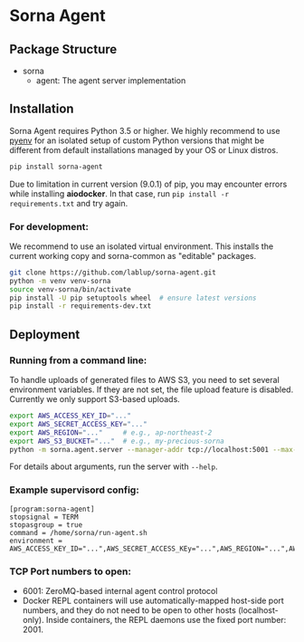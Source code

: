 Sorna Agent
===========

Package Structure
-----------------

 * sorna
   * agent: The agent server implementation

Installation
------------

Sorna Agent requires Python 3.5 or higher.  We highly recommend to use
[pyenv](https://github.com/yyuu/pyenv) for an isolated setup of custom Python
versions that might be different from default installations managed by your OS
or Linux distros.

```sh
pip install sorna-agent
```

Due to limitation in current version (9.0.1) of pip, you may encounter errors
while installing **aiodocker**.  In that case, run `pip install -r
requirements.txt` and try again.

### For development:

We recommend to use an isolated virtual environment.
This installs the current working copy and sorna-common as "editable" packages.

```sh
git clone https://github.com/lablup/sorna-agent.git
python -m venv venv-sorna
source venv-sorna/bin/activate
pip install -U pip setuptools wheel  # ensure latest versions
pip install -r requirements-dev.txt
```

Deployment
----------

### Running from a command line:

To handle uploads of generated files to AWS S3, you need to set several
environment variables.  If they are not set, the file upload feature is
disabled.  Currently we only support S3-based uploads.

```sh
export AWS_ACCESS_KEY_ID="..."
export AWS_SECRET_ACCESS_KEY="..."
export AWS_REGION="..."     # e.g., ap-northeast-2
export AWS_S3_BUCKET="..."  # e.g., my-precious-sorna
python -m sorna.agent.server --manager-addr tcp://localhost:5001 --max-kernels 15
```

For details about arguments, run the server with `--help`.

### Example supervisord config:

```dosini
[program:sorna-agent]
stopsignal = TERM
stopasgroup = true
command = /home/sorna/run-agent.sh
environment = AWS_ACCESS_KEY_ID="...",AWS_SECRET_ACCESS_KEy="...",AWS_REGION="...",AWS_S3_BUCKET="..."
```

### TCP Port numbers to open:

 * 6001: ZeroMQ-based internal agent control protocol
 * Docker REPL containers will use automatically-mapped host-side port numbers,
   and they do not need to be open to other hosts (localhost-only).
   Inside containers, the REPL daemons use the fixed port number: 2001.
